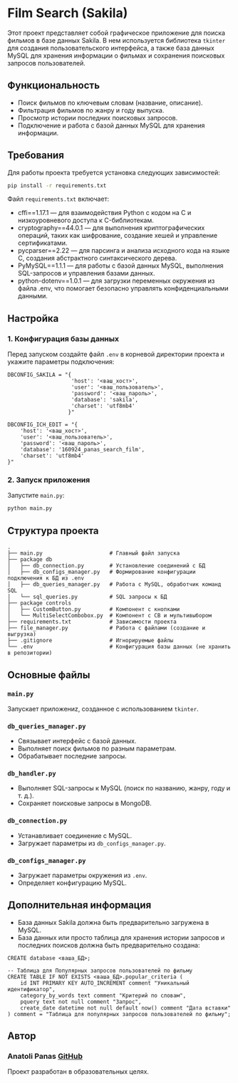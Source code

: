 # Film Search (Sakila)

Этот проект представляет собой графическое приложение для поиска фильмов в базе данных Sakila. В нем используется библиотека `tkinter` для создания пользовательского интерфейса, а также база данных MySQL для хранения информации о фильмах и сохранения поисковых запросов пользователей.

## Функциональность
- Поиск фильмов по ключевым словам (название, описание).
- Фильтрация фильмов по жанру и году выпуска.
- Просмотр истории последних поисковых запросов.
- Подключение и работа с базой данных MySQL для хранения информации.

## Требования
Для работы проекта требуется установка следующих зависимостей:

```bash
pip install -r requirements.txt
```

Файл `requirements.txt` включает:
- cffi==1.17.1 — для взаимодействия Python с кодом на C и низкоуровневого доступа к C-библиотекам.
- cryptography==44.0.1 — для выполнения криптографических операций, таких как шифрование, создание хешей и управление сертификатами.
- pycparser==2.22 — для парсинга и анализа исходного кода на языке C, создания абстрактного синтаксического дерева.
- PyMySQL==1.1.1 — для работы с базой данных MySQL, выполнения SQL-запросов и управления базами данных.
- python-dotenv==1.0.1 — для загрузки переменных окружения из файла .env, что помогает безопасно управлять конфиденциальными данными.

## Настройка
### 1. Конфигурация базы данных
Перед запуском создайте файл `.env` в корневой директории проекта и укажите параметры подключения:

```env
DBCONFIG_SAKILA = "{
                    'host': '<ваш_хост>',
                    'user': '<ваш_пользователь>',
                    'password': '<ваш_пароль>',
                    'database': 'sakila',
                    'charset': 'utf8mb4'
                   }"

DBCONFIG_ICH_EDIT = "{
    'host': '<ваш_хост>',
    'user': '<ваш_пользователь>',
    'password': '<ваш_пароль>',
    'database': '160924_panas_search_film',
    'charset': 'utf8mb4'
}"
```

### 2. Запуск приложения
Запустите `main.py`:

```bash
python main.py
```

## Структура проекта
```
.
├── main.py                   	# Главный файл запуска
├── package db
│   ├── db_connection.py      	# Установление соединений с БД
│   ├── db_configs_manager.py 	# Формирование конфигурации подключения к БД из .env
│   ├── db_queries_manager.py 	# Работа с MySQL, обработчик команд SQL
│   └── sql_queries.py        	# SQL запросы к БД
├── package controls
│   ├── CustomButton.py       	# Компонент с кнопками
│   └── MultiSelectCombobox.py 	# Компонент с CB и мультивыбором
├── requirements.txt          	# Зависимости проекта
├── file_manager.py           	# Работа с файлами (создание и выгрузка)
├── .gitignore                	# Игнорируемые файлы
└── .env                      	# Конфигурация базы данных (не хранить в репозитории)

```


## Основные файлы
### `main.py`
Запускает приложениz, созданное с использованием `tkinter`.

### `db_queries_manager.py`
- Связывает интерфейс с базой данных.
- Выполняет поиск фильмов по разным параметрам.
- Обрабатывает последние запросы.

### `db_handler.py`
- Выполняет SQL-запросы к MySQL (поиск по названию, жанру, году и т. д.).
- Сохраняет поисковые запросы в MongoDB.

### `db_connection.py`
- Устанавливает соединение с MySQL.
- Загружает параметры из `db_configs_manager.py`.

### `db_configs_manager.py`
- Загружает параметры окружения из `.env`.
- Определяет конфигурацию MySQL.

## Дополнительная информация
- База данных Sakila должна быть предварительно загружена в MySQL.
- База данных или просто таблица для хранения истории запросов и последних поисков должна быть предварительно создана:
```
CREATE database <ваша_БД>;

-- Таблица для Популярных запросов пользователей по фильму
CREATE TABLE IF NOT EXISTS <ваша_БД>.popular_criteria (
    id INT PRIMARY KEY AUTO_INCREMENT comment "Уникальный идентификатор",
    category_by_words text comment "Критерий по словам",
    pquery text not null comment "Запрос", 
    create_date datetime not null default now() comment "Дата вставки"
) comment = "Таблица для популярных запросов пользователей по фильму";
```

## Автор
### Anatoli Panas [GitHub](https://github.com/AnatoliPanas/Python_project_search_films.git)

Проект разработан в образовательных целях.

